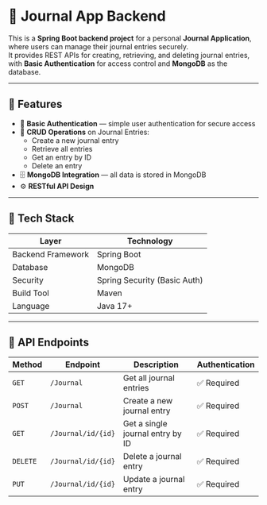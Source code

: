# 📝 Journal App Backend

This is a **Spring Boot backend project** for a personal **Journal Application**, where users can manage their journal entries securely.  
It provides REST APIs for creating, retrieving, and deleting journal entries, with **Basic Authentication** for access control and **MongoDB** as the database.

---

## 🚀 Features

- 🔐 **Basic Authentication** — simple user authentication for secure access  
- 📘 **CRUD Operations** on Journal Entries:
  - Create a new journal entry  
  - Retrieve all entries  
  - Get an entry by ID  
  - Delete an entry  
- 🗄️ **MongoDB Integration** — all data is stored in MongoDB  
- ⚙️ **RESTful API Design**

---

## 🧩 Tech Stack

| Layer | Technology |
|--------|-------------|
| Backend Framework | Spring Boot |
| Database | MongoDB |
| Security | Spring Security (Basic Auth) |
| Build Tool | Maven |
| Language | Java 17+ |


---

## 🧠 API Endpoints

| Method | Endpoint | Description | Authentication |
|--------|-----------|--------------|----------------|
| `GET` | `/Journal` | Get all journal entries | ✅ Required |
| `POST` | `/Journal` | Create a new journal entry | ✅ Required |
| `GET` | `/Journal/id/{id}` | Get a single journal entry by ID | ✅ Required |
| `DELETE` | `/Journal/id/{id}` | Delete a journal entry | ✅ Required |
| `PUT` | `/Journal/id/{id}` | Update a journal entry | ✅ Required |

